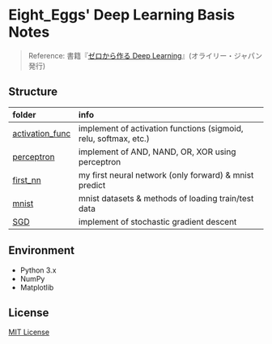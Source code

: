 # Eight_Eggs' Deep Learning Basis Notes

> Reference: 書籍『[ゼロから作る Deep Learning](http://www.oreilly.co.jp/books/9784873117584/)』(オライリー・ジャパン発行)

## Structure

| folder                               | info                                                             |
|:-------------------------------------|:-----------------------------------------------------------------|
| [activation_func](./activation_func) | implement of activation functions (sigmoid, relu, softmax, etc.) |
| [perceptron](./perceptron)           | implement of AND, NAND, OR, XOR using perceptron                 |
| [first_nn](./first_nn)               | my first neural network (only forward) & mnist predict           |
| [mnist](./mnist)                     | mnist datasets & methods of loading train/test data              |
| [SGD](./SGD)                         | implement of stochastic gradient descent                         |
                                                                

## Environment

* Python 3.x
* NumPy
* Matplotlib

## License

[MIT License](http://www.opensource.org/licenses/MIT)
